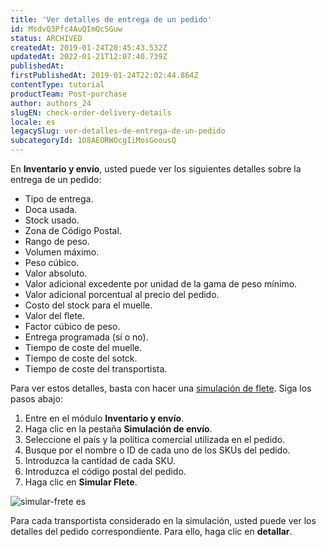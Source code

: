 ```yaml
---
title: 'Ver detalles de entrega de un pedido'
id: MsdvQ3Pfc4AuQImQcSGuw
status: ARCHIVED
createdAt: 2019-01-24T20:45:43.532Z
updatedAt: 2022-01-21T12:07:40.739Z
publishedAt: 
firstPublishedAt: 2019-01-24T22:02:44.864Z
contentType: tutorial
productTeam: Post-purchase
author: authors_24
slugEN: check-order-delivery-details
locale: es
legacySlug: ver-detalles-de-entrega-de-un-pedido
subcategoryId: 1O8AEORWOcgIiMosGoousQ
---
```


En __Inventario y envío__, usted puede ver los siguientes detalles sobre la entrega de un pedido:

- Tipo de entrega.
- Doca usada.
- Stock usado.
- Zona de Código Postal.
- Rango de peso.
- Volumen máximo.
- Peso cúbico.
- Valor absoluto.
- Valor adicional excedente por unidad de la gama de peso mínimo.
- Valor adicional porcentual al precio del pedido.
- Costo del stock para el muelle.
- Valor del flete.
- Factor cúbico de peso.
- Entrega programada (sí o no).
- Tiempo de coste del muelle.
- Tiempo de coste del sotck.
- Tiempo de coste del transportista.

Para ver estos detalles, basta con hacer una [simulación de flete](/es/tutorial/simulacion-de-flete). Siga los pasos abajo:

1. Entre en el módulo __Inventario y envío__.
2. Haga clic en la pestaña __Simulación de envío__.
3. Seleccione el país y la política comercial utilizada en el pedido.
4. Busque por el nombre o ID de cada uno de los SKUs del pedido.
5. Introduzca la cantidad de cada SKU.
6. Introduzca el código postal del pedido.
7. Haga clic en __Simular Flete__.

![simular-frete es](https://images.ctfassets.net/alneenqid6w5/4uPm4LFmr6wGSwOMu800kW/e7dbece799e4f3920ef3e82f7ea56220/simular-frete_es.png)

Para cada transportista considerado en la simulación, usted puede ver los detalles del pedido correspondiente. Para ello, haga clic en __detallar__.
